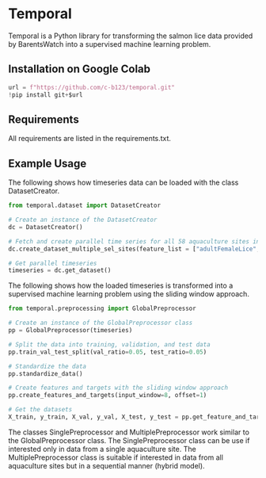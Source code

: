 # Temporal
Temporal is a Python library for transforming the salmon lice data provided by BarentsWatch into a supervised machine 
learning problem.

## Installation on Google Colab
```python
url = f"https://github.com/c-b123/temporal.git"
!pip install git+$url
```

## Requirements
All requirements are listed in the requirements.txt.

## Example Usage
The following shows how timeseries data can be loaded with the class DatasetCreator.
```python
from temporal.dataset import DatasetCreator

# Create an instance of the DatasetCreator
dc = DatasetCreator()

# Fetch and create parallel time series for all 58 aquaculture sites in production area 2
dc.create_dataset_multiple_sel_sites(feature_list = ["adultFemaleLice", "probablyNoFish", "seaTemperature"])

# Get parallel timeseries
timeseries = dc.get_dataset()
```
The following shows how the loaded timeseries is transformed into a supervised machine learning problem using the
sliding window approach.
```python
from temporal.preprocessing import GlobalPreprocessor

# Create an instance of the GlobalPreprocessor class
pp = GlobalPreprocessor(timeseries)

# Split the data into training, validation, and test data
pp.train_val_test_split(val_ratio=0.05, test_ratio=0.05)

# Standardize the data
pp.standardize_data()

# Create features and targets with the sliding window approach
pp.create_features_and_targets(input_window=8, offset=1)

# Get the datasets
X_train, y_train, X_val, y_val, X_test, y_test = pp.get_feature_and_target_datasets()
```
The classes SinglePreprocessor and MultiplePreprocessor work similar to the GlobalPreprocessor class. The 
SinglePreprocessor class can be use if interested only in data from a single aquaculture site. The MultiplePreprocessor
class is suitable if interested in data from all aquaculture sites but in a sequential manner (hybrid model).